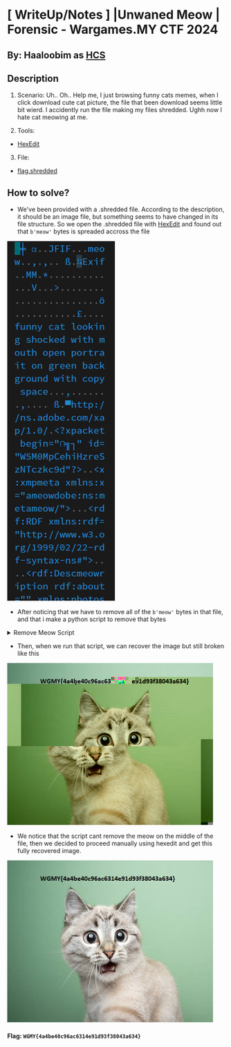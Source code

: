 # [ WriteUp/Notes ] |Unwaned Meow  | Forensic - Wargames.MY CTF 2024

## By: Haaloobim as [HCS](https://ctftime.org/team/70159)

## Description 
1. Scenario: 
Uh.. Oh.. Help me, I just browsing funny cats memes, when I click download cute cat picture, the file that been download seems little bit wierd. I accidently run the file making my files shredded. Ughh now I hate cat meowing at me.

2. Tools:
- [HexEdit](https://hexed.it/)

3. File: 
- [flag.shredded](./src/flag.shredded)

## How to solve? 

- We've been provided with a .shredded file. According to the description, it should be an image file, but something seems to have changed in its file structure. So we open the .shredded file with [HexEdit](https://hexed.it/) and found out that `b'meow'` bytes is spreaded accross the file 

![](./src/meow.png)

- After noticing that we have to remove all of the `b'meow'` bytes in that file, and that i make a python script to remove that bytes 


<details>
<summary>Remove Meow Script</summary>

```python
file = open("flag.shredded", "rb").read()

modFile = file.replace(b"meow", b"")

with open("flag3.png", "wb") as filetochange:
    filetochange.write(modFile)
```
</details>

- Then, when we run that script, we can recover the image but still broken like this

![](./src/flag1.png)

- We notice that the script cant remove the meow on the middle of the file, then we decided to proceed manually using hexedit and get this fully recovered image. 

![](./src/flag.png)

#### Flag: `WGMY{4a4be40c96ac6314e91d93f38043a634}`
